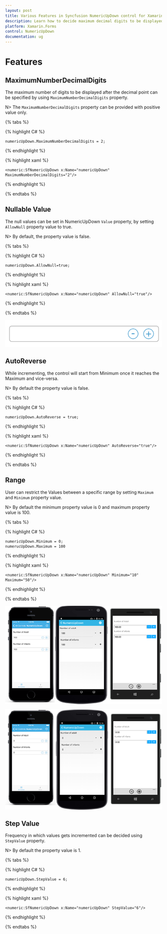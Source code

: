 ```yaml
---
layout: post
title: Various Features in Syncfusion NumericUpDown control for Xamarin.Forms
description: Learn how to decide maximum decimal digits to be displayed, nullable value support, autoreverse, setting range and configuring step value in NumericUpDown
platform: Xamarin.Forms
control: NumericUpDown
documentation: ug
---
```

# Features

## MaximumNumberDecimalDigits

The maximum number of digits to be displayed after the decimal point can be specified by using `MaximumNumberDecimalDigits` property. 

N> The `MaximumNumberDecimalDigits` property can be provided with positive value only.

{% tabs %}

{% highlight C# %}

	numericUpDown.MaximumNumberDecimalDigits = 2;

{% endhighlight %}

{% highlight xaml %}

	<numeric:SfNumericUpDown x:Name="numericUpDown" MaximumNumberDecimalDigits="2"/>
	
{% endhighlight %}

{% endtabs %}


## Nullable Value

The null values can be set in NumericUpDown `Value` property, by setting `AllowNull` property value to true.

N> By default, the property value is false.

{% tabs %}

{% highlight C# %}

	numericUpDown.AllowNull=true;

{% endhighlight %}

{% highlight xaml %}

	<numeric:SfNumericUpDown x:Name="numericUpDown" AllowNull="true"/>
	
{% endhighlight %}

{% endtabs %}


![](images/AllowNull.png)

## AutoReverse

While incrementing, the control will start from Minimum once it reaches the Maximum and vice-versa.

N> By default the property value is false.

{% tabs %}

{% highlight C# %}

	numericUpDown.AutoReverse = true;

{% endhighlight %}

{% highlight xaml %}

	<numeric:SfNumericUpDown x:Name="numericUpDown" AutoReverse="true"/>
	
{% endhighlight %}

{% endtabs %}


## Range

User can restrict the Values between a specific range by setting `Maximum` and `Minimum` property value.

N> By default the minimum property value is 0 and maximum property value is 100.

{% tabs %}

{% highlight C# %}

	numericUpDown.Minimum = 0;
	numerucUpDown.Maximum = 100

{% endhighlight %}

{% highlight xaml %}

	<numeric:SfNumericUpDown x:Name="numericUpDown" Minimum="10" Maximum="50"/>
	
{% endhighlight %}

{% endtabs %}


![](images/maximum.png)

![](images/minimum.png)

## Step Value

Frequency in which values gets incremented can be decided using `StepValue` property.

N> By default the property value is 1.

{% tabs %}

{% highlight C# %}

	numericUpDown.StepValue = 6;

{% endhighlight %}

{% highlight xaml %}

	<numeric:SfNumericUpDown x:Name="numericUpDown" StepValue="6"/>
	
{% endhighlight %}

{% endtabs %}

